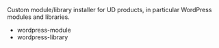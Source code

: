 Custom module/library installer for UD products, in particular WordPress modules and libraries.

* wordpress-module
* wordpress-library

